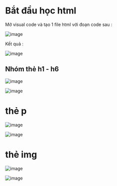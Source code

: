 # Bắt đầu học html 
Mở visual code và tạo 1 file html với đoạn code sau :  

![image](https://user-images.githubusercontent.com/6966136/162578504-afd56da7-a7da-4a01-a4a2-eacc84b1640b.png)

Kết quả :  

![image](https://user-images.githubusercontent.com/6966136/162578520-247fd5af-0425-4b76-b528-a3923d1e7b4d.png)
## Nhóm thẻ h1 - h6
![image](https://user-images.githubusercontent.com/6966136/162579394-22430f45-3825-49c2-9daf-93e68213b8da.png)

![image](https://user-images.githubusercontent.com/6966136/162579414-cac05268-9d73-4ac9-8197-cb954c1cf286.png)
# thẻ p
![image](https://user-images.githubusercontent.com/6966136/162579461-bb960e3c-a4d4-4b1b-af53-eeba78879bc1.png)

![image](https://user-images.githubusercontent.com/6966136/162579486-8f3ea3be-ae6d-42d5-bfff-0243b78abf9d.png)

# thẻ img 
![image](https://user-images.githubusercontent.com/6966136/162579521-eeb013e8-7ccf-42ef-af09-c04bfb4dd1e8.png)

![image](https://user-images.githubusercontent.com/6966136/162579539-9e24c4fb-1bea-4a2a-846a-cc6480d12d3e.png)







